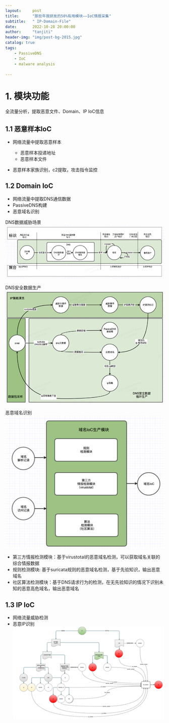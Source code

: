 ```yaml
---
layout:     post
title:      "那些年我研发的50%有用模块——IoC情报采集"
subtitle:   " IP-Domain-File"
date:       2022-10-28 20:00:00
author:     "tanjiti"
header-img: "img/post-bg-2015.jpg"
catalog: true
tags:
    - PassiveDNS
    - IoC
    - malware analysis

---
```

# 1. 模块功能
全流量分析，提取恶意文件、Domain、IP IoC信息

## 1.1 恶意样本IoC

- 网络流量中提取恶意样本
  - 恶意样本投递地址
  - 恶意样本文件

- 恶意样本家族识别，c2提取，攻击指令监控

## 1.2 Domain IoC
- 网络流量中提取DNS通信数据
- PassiveDNS构建
- 恶意域名识别

DNS数据威胁场景
![DNS数据威胁场景](/img/domain-ioc.png)

DNS安全数据生产
![DNS数据威胁场景](/img/dns-data-producer.png)

恶意域名识别
![](/img/black-domain-ioc.png)

  - 第三方情报检测模块：基于virustotal的恶意域名检测，可以获取域名关联的综合情报数据
  - 规则检测模块: 基于suricata规则的恶意域名检测，基于先验知识，输出恶意域名
  - 社区算法检测模块：基于DNS请求行为的检测，在无先验知识的情况下识别未知的恶意高危域名，输出恶意域名

## 1.3 IP IoC
- 网络流量威胁检测
- 恶意IP识别
![恶意IP识别](/img/pcap-ip-ioc-producer.png)